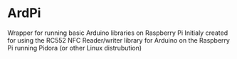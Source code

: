 # ArdPi
Wrapper for running basic Arduino libraries on Raspberry Pi
Initialy created for using the RC552 NFC Reader/writer library for Arduino on the Raspberry Pi running Pidora (or other Linux distrubution)

